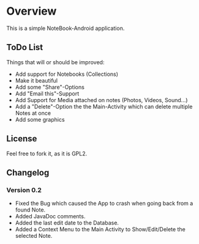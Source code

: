 # Overview #
This is a simple NoteBook-Android application. 

## ToDo List ##
Things that will or should be improved:

* Add support for Notebooks (Collections)
* Make it beautiful
* Add some "Share"-Options
* Add "Email this"-Support
* Add Support for Media attached on notes (Photos, Videos, Sound...)
* Add a "Delete"-Option the the Main-Activity which can delete multiple Notes at once
* Add some graphics

## License ##
Feel free to fork it, as it is GPL2.

## Changelog ##
### Version 0.2 ###
* Fixed the Bug which caused the App to crash when going back from a found Note.
* Added JavaDoc comments.
* Added the last edit date to the Database.
* Added a Context Menu to the Main Activity to Show/Edit/Delete the selected Note.